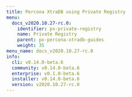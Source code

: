 ```yaml
---
title: Percona XtraDB using Private Registry
menu:
  docs_v2020.10.27-rc.0:
    identifier: px-private-registry
    name: Private Registry
    parent: px-percona-xtradb-guides
    weight: 35
menu_name: docs_v2020.10.27-rc.0
info:
  cli: v0.14.0-beta.6
  community: v0.14.0-beta.6
  enterprise: v0.1.0-beta.6
  installer: v0.14.0-beta.6
  version: v2020.10.27-rc.0
---
```


